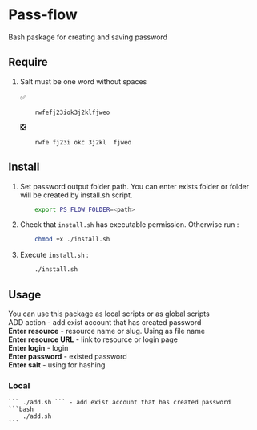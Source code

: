 # Pass-flow
Bash paskage for creating and saving password

## Require
1. Salt must be one word without spaces    
    
    :white_check_mark: 
    ```
        rwfefj23iok3j2klfjweo
    ```    
    :negative_squared_cross_mark:    
    ```
        rwfe fj23i okc 3j2kl  fjweo
    ```  
## Install
1. Set password output folder path. You can enter exists folder or folder will be created by install.sh script. 
    ```bash
        export PS_FLOW_FOLDER=<path>
    ```
2. Check that ``` install.sh ``` has executable permission. Otherwise run :   
    ```bash
        chmod +x ./install.sh
    ```

3.  Execute ``` install.sh ``` :   
    ```bash
        ./install.sh
    ```    
## Usage 
You can use this package as local scripts or as global scripts    
ADD action - add exist account that has created password    
    __Enter resource__ - resource name or slug. Using as file name    
    __Enter resource URL__ - link to resource or login page    
    __Enter login__ - login    
    __Enter password__ - existed password    
    __Enter salt__ - using for hashing    
### Local
    ``` ./add.sh ``` - add exist account that has created password
    ```bash
        ./add.sh 
    ```